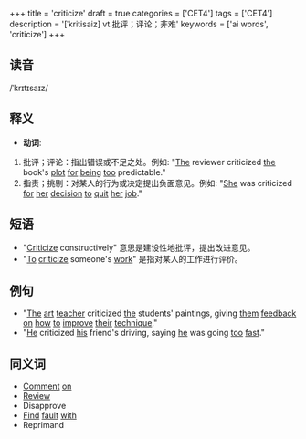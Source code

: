 +++
title = 'criticize'
draft = true
categories = ['CET4']
tags = ['CET4']
description = '[ˈkritisaiz] vt.批评；评论；非难'
keywords = ['ai words', 'criticize']
+++

## 读音
/ˈkrɪtɪsaɪz/

## 释义
- **动词**:
1. 批评；评论：指出错误或不足之处。例如: "[The](/post/the/) reviewer criticized [the](/post/the/) book's [plot](/post/plot/) [for](/post/for/) [being](/post/being/) [too](/post/too/) predictable."
2. 指责；挑剔：对某人的行为或决定提出负面意见。例如: "[She](/post/she/) was criticized [for](/post/for/) [her](/post/her/) [decision](/post/decision/) [to](/post/to/) [quit](/post/quit/) [her](/post/her/) [job](/post/job/)."

## 短语
- "[Criticize](/post/criticize/) constructively" 意思是建设性地批评，提出改进意见。
- "[To](/post/to/) [criticize](/post/criticize/) someone's [work](/post/work/)" 是指对某人的工作进行评价。

## 例句
- "[The](/post/the/) [art](/post/art/) [teacher](/post/teacher/) criticized [the](/post/the/) students' paintings, giving [them](/post/them/) [feedback](/post/feedback/) [on](/post/on/) [how](/post/how/) [to](/post/to/) [improve](/post/improve/) [their](/post/their/) [technique](/post/technique/)."
- "[He](/post/he/) criticized [his](/post/his/) friend's driving, saying [he](/post/he/) was going [too](/post/too/) [fast](/post/fast/)."

## 同义词
- [Comment](/post/comment/) [on](/post/on/)
- [Review](/post/review/)
- Disapprove
- [Find](/post/find/) [fault](/post/fault/) [with](/post/with/)
- Reprimand

